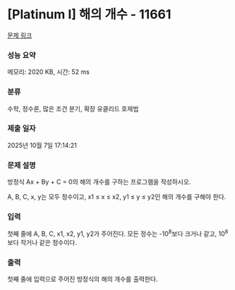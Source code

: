 # [Platinum I] 해의 개수 - 11661 

[문제 링크](https://www.acmicpc.net/problem/11661) 

### 성능 요약

메모리: 2020 KB, 시간: 52 ms

### 분류

수학, 정수론, 많은 조건 분기, 확장 유클리드 호제법

### 제출 일자

2025년 10월 7일 17:14:21

### 문제 설명

<p>방정식 Ax + By + C = 0의 해의 개수를 구하는 프로그램을 작성하시오.</p>

<p>A, B, C, x, y는 모두 정수이고, x1 ≤ x ≤ x2, y1 ≤ y ≤ y2인 해의 개수를 구해야 한다.</p>

### 입력 

 <p>첫째 줄에 A, B, C, x1, x2, y1, y2가 주어진다. 모든 정수는 -10<sup>8</sup>보다 크거나 같고, 10<sup>8</sup>보다 작거나 같은 정수이다.</p>

### 출력 

 <p>첫째 줄에 입력으로 주어진 방정식의 해의 개수를 출력한다.</p>

